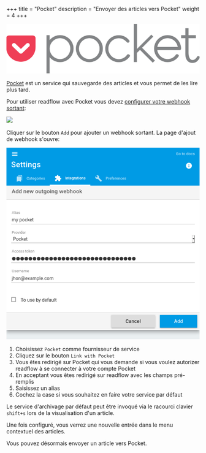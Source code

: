 +++
title = "Pocket"
description = "Envoyer des articles vers Pocket"
weight = 4
+++

![](images/logo.png)

[Pocket](https://getpocket.com) est un service qui sauvegarde des articles et vous permet de les lire plus tard.

Pour utiliser readflow avec Pocket vous devez [configurer votre webhook sortant](https://readflow.app/settings/integrations):

![](../../incoming-webhook/integrations.png)

Cliquer sur le bouton `Add` pour ajouter un webhook sortant.
La page d'ajout de webhook s'ouvre:

![](images/config.png)

1. Choisissez `Pocket` comme fournisseur de service
1. Cliquez sur le bouton `Link with Pocket`
1. Vous êtes redirigé sur Pocket qui vous demande si vous voulez autorizer readflow à se connecter à votre compte Pocket
1. En acceptant vous êtes redirigé sur readflow avec les champs pré-remplis
1. Saisissez un alias
1. Cochez la case si vous souhaitez en faire votre service par défaut

Le service d'archivage par défaut peut être invoqué via le racourci clavier `shift+s` lors de la visualisation d'un article.

Une fois configuré, vous verrez une nouvelle entrée dans le menu contextuel des articles.

Vous pouvez désormais envoyer un article vers Pocket.

